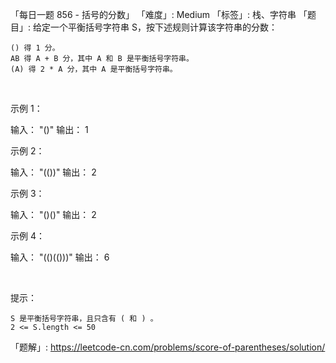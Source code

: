 「每日一题 856 - 括号的分数」
「难度」: Medium
「标签」: 栈、字符串
「题目」: 给定一个平衡括号字符串 S，按下述规则计算该字符串的分数：


	() 得 1 分。
	AB 得 A + B 分，其中 A 和 B 是平衡括号字符串。
	(A) 得 2 * A 分，其中 A 是平衡括号字符串。


 

示例 1：

输入： "()"
输出： 1


示例 2：

输入： "(())"
输出： 2


示例 3：

输入： "()()"
输出： 2


示例 4：

输入： "(()(()))"
输出： 6


 

提示：


	S 是平衡括号字符串，且只含有 ( 和 ) 。
	2 <= S.length <= 50



「题解」: https://leetcode-cn.com/problems/score-of-parentheses/solution/